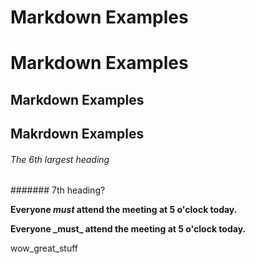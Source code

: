 Markdown Examples
===
# Markdown Examples

## Markdown Examples
Makrdown Examples
---

###### The 6th largest heading
####### 7th heading?

**Everyone _must_ attend the meeting at 5 o'clock today.**

**Everyone \_must\_ attend the meeting at 5 o'clock today.**

wow_great_stuff
